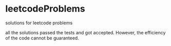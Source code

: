 # leetcodeProblems
solutions for leetcode problems

all the solutions passed the tests and got accepted. However, the efficiency of the code cannot be guaranteed.
